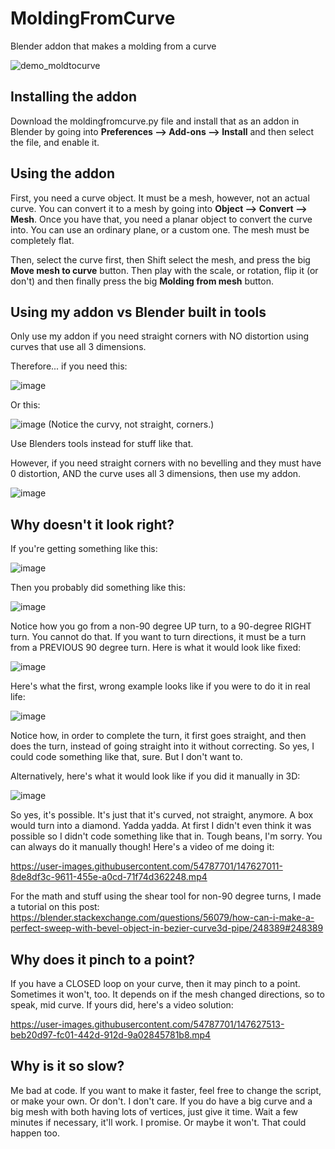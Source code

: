# MoldingFromCurve
Blender addon that makes a molding from a curve

![demo_moldtocurve](https://user-images.githubusercontent.com/54787701/147623451-76a96502-c588-413c-aedd-8cd00270c38e.gif)

## Installing the addon

Download the moldingfromcurve.py file and install that as an addon in Blender by going into **Preferences --> Add-ons --> Install** and then select the file, and enable it.

## Using the addon

First, you need a curve object. It must be a mesh, however, not an actual curve. You can convert it to a mesh by going into **Object --> Convert --> Mesh**. Once you have that, you need a planar object to convert the curve into. You can use an ordinary plane, or a custom one. The mesh must be completely flat.

Then, select the curve first, then Shift select the mesh, and press the big **Move mesh to curve** button. Then play with the scale, or rotation, flip it (or don't) and then finally press the big **Molding from mesh** button.

## Using my addon vs Blender built in tools

Only use my addon if you need straight corners with NO distortion using curves that use all 3 dimensions.

Therefore... if you need this:

![image](https://user-images.githubusercontent.com/54787701/147624624-bc47fb89-3c21-4bad-a49c-8dabd4912199.png)

Or this:

![image](https://user-images.githubusercontent.com/54787701/147624657-324d237b-5dac-4af6-8052-7320887fa871.png)
(Notice the curvy, not straight, corners.)

Use Blenders tools instead for stuff like that.

However, if you need straight corners with no bevelling and they must have 0 distortion, AND the curve uses all 3 dimensions, then use my addon.

![image](https://user-images.githubusercontent.com/54787701/147624767-93561054-5fe2-4402-993d-a269f35aa4aa.png)

## Why doesn't it look right?

If you're getting something like this:

![image](https://user-images.githubusercontent.com/54787701/147624809-91ad76c5-1fbd-4f2d-b3af-1c9bc443ac24.png)

Then you probably did something like this:

![image](https://user-images.githubusercontent.com/54787701/147624868-7555d1d1-f436-40cd-9c72-58ede11a2c78.png)

Notice how you go from a non-90 degree UP turn, to a 90-degree RIGHT turn. You cannot do that. If you want to turn directions, it must be a turn from a PREVIOUS 90 degree turn. Here is what it would look like fixed:

![image](https://user-images.githubusercontent.com/54787701/147624968-ad2621ea-f2c5-4c0f-a27d-02307959f6de.png)

Here's what the first, wrong example looks like if you were to do it in real life:

![image](https://user-images.githubusercontent.com/54787701/147626066-21a56464-b9ab-4d84-8606-eaddfc9971ea.png)

Notice how, in order to complete the turn, it first goes straight, and then does the turn, instead of going straight into it without correcting. So yes, I could code something like that, sure. But I don't want to.

Alternatively, here's what it would look like if you did it manually in 3D:

![image](https://user-images.githubusercontent.com/54787701/147626637-28b81e91-2d97-4f6c-98b0-df9f8b47e487.png)

So yes, it's possible. It's just that it's curved, not straight, anymore. A box would turn into a diamond. Yadda yadda. At first I didn't even think it was possible so I didn't code something like that in. Tough beans, I'm sorry. You can always do it manually though! Here's a video of me doing it:

https://user-images.githubusercontent.com/54787701/147627011-8de8df3c-9611-455e-a0cd-71f74d362248.mp4

For the math and stuff using the shear tool for non-90 degree turns, I made a tutorial on this post: https://blender.stackexchange.com/questions/56079/how-can-i-make-a-perfect-sweep-with-bevel-object-in-bezier-curve3d-pipe/248389#248389

## Why does it pinch to a point?

If you have a CLOSED loop on your curve, then it may pinch to a point. Sometimes it won't, too. It depends on if the mesh changed directions, so to speak, mid curve. If yours did, here's a video solution:

https://user-images.githubusercontent.com/54787701/147627513-beb20d97-fc01-442d-912d-9a02845781b8.mp4





## Why is it so slow?

Me bad at code. If you want to make it faster, feel free to change the script, or make your own. Or don't. I don't care. 
If you do have a big curve and a big mesh with both having lots of vertices, just give it time. Wait a few minutes if necessary, it'll work. I promise. Or maybe it won't. That could happen too.

